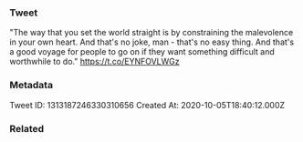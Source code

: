 ### Tweet
"The way that you set the world straight is by constraining the malevolence in your own heart. And that's no joke, man - that's no easy thing. And that's a good voyage for people to go on if they want something difficult and worthwhile to do." https://t.co/EYNFOVLWGz

### Metadata
Tweet ID: 1313187246330310656
Created At: 2020-10-05T18:40:12.000Z

### Related

